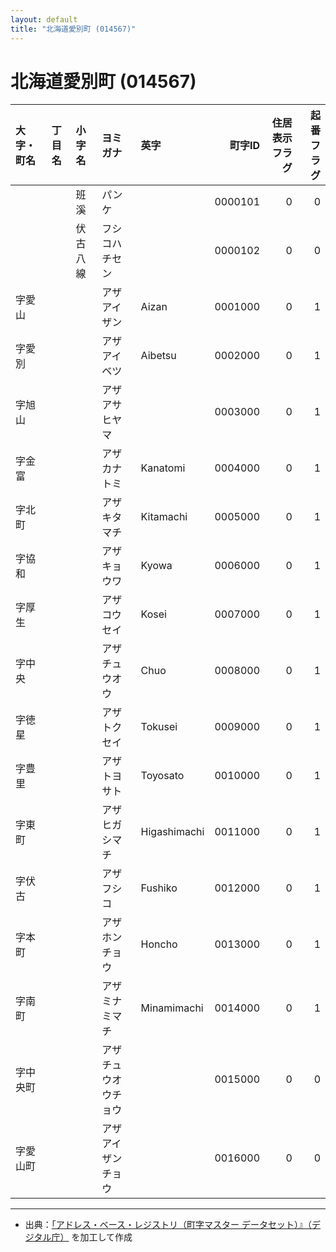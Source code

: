 ```yaml
---
layout: default
title: "北海道愛別町 (014567)"
---
```


# 北海道愛別町 (014567)

| 大字・町名 | 丁目名 | 小字名 | ヨミガナ | 英字 | 町字ID | 住居表示フラグ | 起番フラグ |
|:--------|:------|:------|:-----------------|:---------------------|--------:|----------:|--------:|
|  |  | 班溪 | パンケ |  | 0000101 | 0 | 0 |
|  |  | 伏古八線 | フシコハチセン |  | 0000102 | 0 | 0 |
| 字愛山 |  |  | アザアイザン | Aizan | 0001000 | 0 | 1 |
| 字愛別 |  |  | アザアイベツ | Aibetsu | 0002000 | 0 | 1 |
| 字旭山 |  |  | アザアサヒヤマ |  | 0003000 | 0 | 1 |
| 字金富 |  |  | アザカナトミ | Kanatomi | 0004000 | 0 | 1 |
| 字北町 |  |  | アザキタマチ | Kitamachi | 0005000 | 0 | 1 |
| 字協和 |  |  | アザキョウワ | Kyowa | 0006000 | 0 | 1 |
| 字厚生 |  |  | アザコウセイ | Kosei | 0007000 | 0 | 1 |
| 字中央 |  |  | アザチュウオウ | Chuo | 0008000 | 0 | 1 |
| 字徳星 |  |  | アザトクセイ | Tokusei | 0009000 | 0 | 1 |
| 字豊里 |  |  | アザトヨサト | Toyosato | 0010000 | 0 | 1 |
| 字東町 |  |  | アザヒガシマチ | Higashimachi | 0011000 | 0 | 1 |
| 字伏古 |  |  | アザフシコ | Fushiko | 0012000 | 0 | 1 |
| 字本町 |  |  | アザホンチョウ | Honcho | 0013000 | 0 | 1 |
| 字南町 |  |  | アザミナミマチ | Minamimachi | 0014000 | 0 | 1 |
| 字中央町 |  |  | アザチュウオウチョウ |  | 0015000 | 0 | 0 |
| 字愛山町 |  |  | アザアイザンチョウ |  | 0016000 | 0 | 0 |

---

- 出典：[「アドレス・ベース・レジストリ（町字マスター データセット）』（デジタル庁）](https://www.digital.go.jp/policies/base_registry_address/) を加工して作成